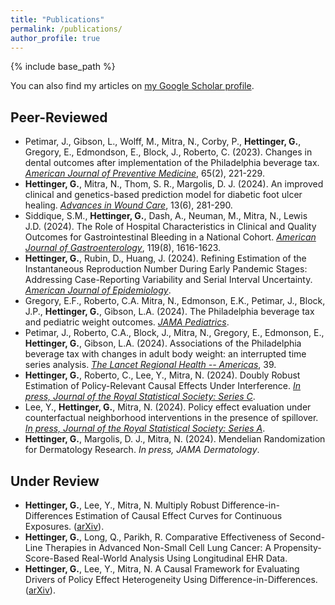 ```yaml
---
title: "Publications"
permalink: /publications/
author_profile: true
---
```


{% include base_path %}

You can also find my articles on [my Google Scholar profile](https://scholar.google.com/citations?hl=en&tzom=240&user=KHAkXigAAAAJ).

## Peer-Reviewed
- Petimar, J., Gibson, L., Wolff, M., Mitra, N., Corby, P., **Hettinger, G.**, Gregory, E., Edmondson, E., Block, J., Roberto, C. (2023). Changes in dental outcomes after implementation of the Philadelphia beverage tax.
 [*American Journal of Preventive Medicine*](https://journals.sagepub.com/doi/10.1177/09622802241242323), 65(2), 221-229.
- **Hettinger, G.**, Mitra, N., Thom, S. R., Margolis, D. J. (2024). An improved clinical and genetics-based prediction model for diabetic foot ulcer healing. [*Advances in Wound Care*](https://doi.org/10.1089/wound.2023.0194), 13(6), 281-290.
- Siddique, S.M., **Hettinger, G.**, Dash, A., Neuman, M., Mitra, N., Lewis J.D. (2024). The Role of Hospital Characteristics in Clinical and Quality Outcomes for Gastrointestinal Bleeding in a National Cohort. [*American Journal of Gastroenterology*](https://pubmed.ncbi.nlm.nih.gov/38477470/), 119(8), 1616-1623.
- **Hettinger, G.**, Rubin, D., Huang, J. (2024). Refining Estimation of the Instantaneous Reproduction Number During Early Pandemic Stages: Addressing Case-Reporting Variability and Serial Interval Uncertainty. [*American Journal of Epidemiology*](https://academic.oup.com/aje/advance-article/doi/10.1093/aje/kwae356/7755505).
- Gregory, E.F., Roberto, C.A. Mitra, N., Edmonson, E.K., Petimar, J., Block, J.P., **Hettinger, G.**, Gibson, L.A. (2024). The Philadelphia beverage tax and pediatric weight outcomes. [*JAMA Pediatrics*](https://jamanetwork.com/journals/jamapediatrics/fullarticle/2826830).
- Petimar, J., Roberto, C.A., Block, J., Mitra, N., Gregory, E., Edmonson, E., **Hettinger, G.**, Gibson, L.A. (2024). Associations of the Philadelphia beverage tax with changes in adult body weight: an interrupted time series analysis. [*The Lancet Regional Health -- Americas*](https://doi.org/10.1016/j.lana.2024.100906), 39.
- **Hettinger, G.**, Roberto, C., Lee, Y., Mitra, N. (2024). Doubly Robust Estimation of Policy-Relevant Causal Effects Under Interference. [*In press, Journal of the Royal Statistical Society: Series C*](https://doi.org/10.1093/jrsssc/qlae066).
- Lee, Y., **Hettinger, G.**, Mitra, N. (2024). Policy effect evaluation under counterfactual neighborhood interventions in the presence of spillover. [*In press, Journal of the Royal Statistical Society: Series A*](https://doi.org/10.1093/jrsssa/qnae153).
- **Hettinger, G.**, Margolis, D. J., Mitra, N. (2024). Mendelian Randomization for Dermatology Research. *In press, JAMA Dermatology*.

## Under Review
- **Hettinger, G.**, Lee, Y., Mitra, N. Multiply Robust Difference-in-Differences Estimation of Causal Effect Curves for Continuous Exposures. ([arXiv](https://arxiv.org/abs/2401.14355)).
- **Hettinger, G.**, Long, Q., Parikh, R. Comparative Effectiveness of Second-Line Therapies in Advanced Non-Small Cell Lung Cancer: A Propensity-Score-Based Real-World Analysis Using Longitudinal EHR Data.
- **Hettinger, G.**, Lee, Y., Mitra, N. A Causal Framework for Evaluating Drivers of Policy Effect Heterogeneity Using Difference-in-Differences. ([arXiv](https://arxiv.org/abs/2408.16670)).
